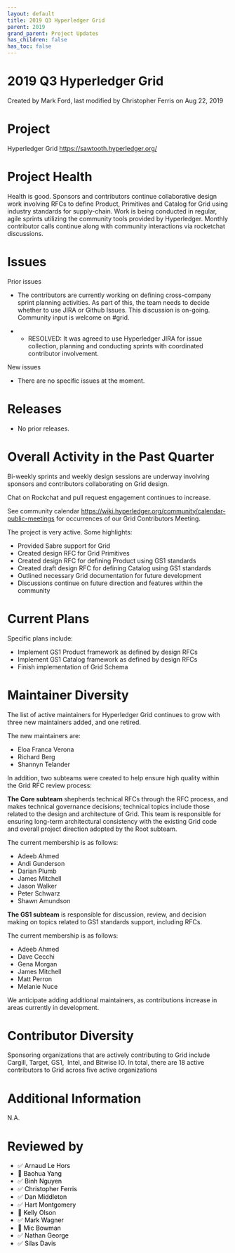 ```yaml
---
layout: default
title: 2019 Q3 Hyperledger Grid
parent: 2019
grand_parent: Project Updates
has_children: false
has_toc: false
---
```


# 2019 Q3 Hyperledger Grid

Created by Mark Ford, last modified by Christopher Ferris on Aug 22, 2019

# Project

Hyperledger Grid <a href="https://www.hyperledger.org/projects/grid" class="external-link" rel="nofollow"><span>https://sawtooth.hyperledger.org/ </span></a>

# Project Health

Health is good. Sponsors and contributors continue collaborative design
work involving RFCs to define Product, Primitives and Catalog for Grid
using industry standards for supply-chain. Work is being conducted in
regular, agile sprints utilizing the community tools provided by Hyperledger. Monthly contributor calls continue along with community
interactions via rocketchat discussions.

# Issues

Prior issues

-   The contributors are currently working on defining cross-company
sprint planning activities. As part of this, the team needs to
decide whether to use JIRA or Github Issues. This discussion is
on-going. Community input is welcome on \#grid.

-   -   RESOLVED: It was agreed to use Hyperledger JIRA for issue
collection, planning and conducting sprints with coordinated
contributor involvement. 

New issues

-   There are no specific issues at the moment.

# Releases

-   No prior releases.

# Overall Activity in the Past Quarter

Bi-weekly sprints and weekly design sessions are underway involving
sponsors and contributors collaborating on Grid design.

Chat on Rockchat and pull request engagement continues to increase.

See community calendar <a href="https://wiki.hyperledger.org/community/calendar-public-meetings" rel="nofollow"><span>https://wiki.hyperledger.org/community/calendar-public-meetings</span></a> for occurrences of our Grid Contributors Meeting.

The project is very active. Some highlights:

-   Provided Sabre support for Grid
-   Created design RFC for Grid Primitives
-   Created design RFC for defining Product using GS1 standards
-   Created draft design RFC for defining Catalog using GS1 standards
-   Outlined necessary Grid documentation for future development
-   Discussions continue on future direction and features within the
community

# Current Plans

Specific plans include:

-   Implement GS1 Product framework as defined by design RFCs
-   Implement GS1 Catalog framework as defined by design RFCs
-   Finish implementation of Grid Schema

# Maintainer Diversity

The list of active maintainers for Hyperledger Grid continues to grow
with three new maintainers added, and one retired.

The new maintainers are:

-   Eloa Franca Verona
-   Richard Berg
-   Shannyn Telander

In addition, two subteams were created to help ensure high quality
within the Grid RFC review process:

**The Core subteam** shepherds technical RFCs through the RFC process,
and makes technical governance decisions; technical topics include those
related to the design and architecture of Grid. This team is responsible
for ensuring long-term architectural consistency with the existing Grid
code and overall project direction adopted by the Root subteam. 

The current membership is as follows:

-   Adeeb Ahmed
-   Andi Gunderson
-   Darian Plumb
-   James Mitchell
-   Jason Walker
-   Peter Schwarz
-   Shawn Amundson



**The GS1 subteam** is responsible for discussion, review, and decision
making on topics related to GS1 standards support, including RFCs. 

The current membership is as follows:

-   Adeeb Ahmed
-   Dave Cecchi
-   Gena Morgan
-   James Mitchell
-   Matt Perron
-   Melanie Nuce



We anticipate adding additional maintainers, as contributions increase
in areas currently in development.

# Contributor Diversity

Sponsoring organizations that are actively contributing to Grid include
Cargill, Target, GS1,  Intel, and Bitwise IO. In total, there are 18
active contributors to Grid across five active organizations

# Additional Information

N.A.

# Reviewed by
-   ✅ <span style="color: rgb(0,0,0);">Arnaud Le Hors </span>
-   🔲 <span style="color: rgb(0,0,0);">Baohua Yang </span>
-   ✅ <span style="color: rgb(0,0,0);">Binh Nguyen </span>
-   ✅ <span style="color: rgb(0,0,0);">Christopher Ferris </span>
-   ✅ <span style="color: rgb(0,0,0);">Dan Middleton </span>
-   ✅ <span style="color: rgb(0,0,0);">Hart Montgomery </span>
-   🔲 <span style="color: rgb(0,0,0);">Kelly Olson </span>
-   ✅ <span style="color: rgb(0,0,0);">Mark Wagner </span>
-   🔲 <span style="color: rgb(0,0,0);">Mic Bowman </span>
-   ✅ <span style="color: rgb(0,0,0);">Nathan George </span>
-   ✅ <span style="color: rgb(0,0,0);">Silas Davis </span>




